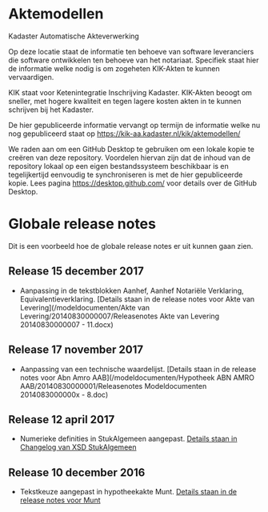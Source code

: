# Aktemodellen
Kadaster Automatische Akteverwerking

Op deze locatie staat de informatie ten behoeve van software leveranciers die software ontwikkelen ten behoeve van het notariaat. Specifiek staat hier de informatie welke nodig is om zogeheten KIK-Akten te kunnen vervaardigen. 

KIK staat voor Ketenintegratie Inschrijving Kadaster. KIK-Akten beoogt om sneller, met hogere kwaliteit en tegen lagere kosten akten in te kunnen schrijven bij het Kadaster.

De hier gepubliceerde informatie vervangt op termijn de informatie welke nu nog gepubliceerd staat op https://kik-aa.kadaster.nl/kik/aktemodellen/

We raden aan om een GitHub Desktop te gebruiken om een lokale kopie te creëren van deze repository. Voordelen hiervan zijn dat de inhoud van de repository lokaal op een eigen bestandssysteem beschikbaar is en tegelijkertijd eenvoudig te synchroniseren is met de hier gepubliceerde kopie. Lees pagina https://desktop.github.com/ voor details over de GitHub Desktop.

# Globale release notes
Dit is een voorbeeld hoe de globale release notes er uit kunnen gaan zien.

## Release 15 december 2017 #
- Aanpassing in de tekstblokken Aanhef, Aanhef Notariële Verklaring, Equivalentieverklaring. [Details staan in de release notes voor Akte van Levering](/modeldocumenten/Akte van Levering/20140830000007/Releasenotes Akte van Levering 20140830000007 - 11.docx)

## Release 17 november 2017 #
- Aanpassing van een technische waardelijst. [Details staan in de release notes voor Abn Amro AAB](/modeldocumenten/Hypotheek ABN AMRO AAB/20140830000001/Releasenotes Modeldocumenten 2014083000000x - 8.doc)

## Release 12 april 2017
- Numerieke definities in StukAlgemeen aangepast. [Details staan in Changelog van XSD StukAlgemeen](/schema/stuk%20algemeen/Changelog%20XSD%20StukAlgemeen.MD)

## Release 10 december 2016 #
- Tekstkeuze aangepast in hypotheekakte Munt. [Details staan in de release notes voor Munt](/modeldocumenten/Hypotheek%20Munt/20161001000018/Releasenotes%20Munt%2020161001000018%20-%202.md)
